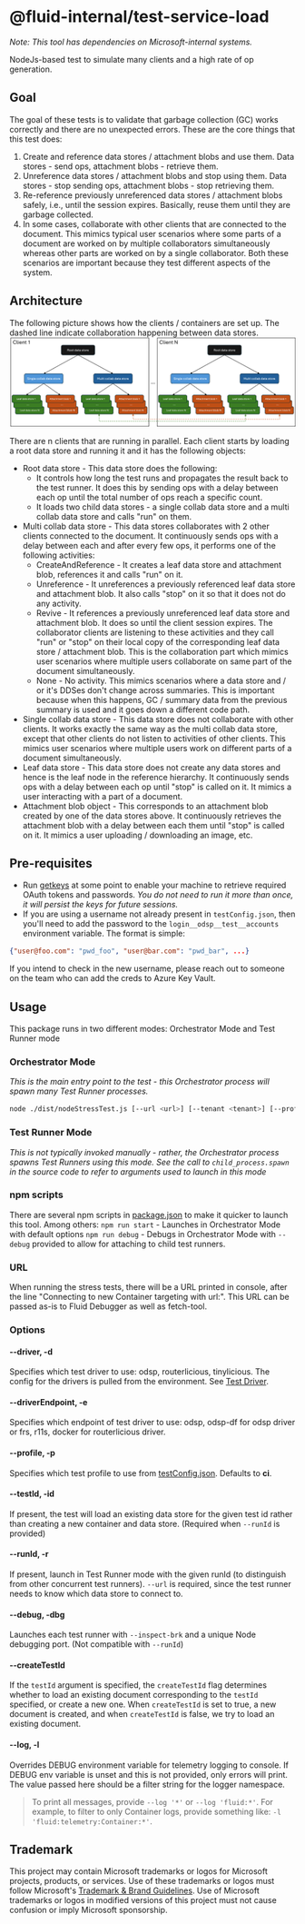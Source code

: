 # @fluid-internal/test-service-load

_Note: This tool has dependencies on Microsoft-internal systems._

NodeJs-based test to simulate many clients and a high rate of op generation.

## Goal

The goal of these tests is to validate that garbage collection (GC) works correctly and there are no unexpected errors. These are the core things that this test does:

1. Create and reference data stores / attachment blobs and use them. Data stores - send ops, attachment blobs - retrieve them.
2. Unreference data stores / attachment blobs and stop using them. Data stores - stop sending ops, attachment blobs - stop retrieving them.
3. Re-reference previously unreferenced data stores / attachment blobs safely, i.e., until the session expires. Basically, reuse them until they are garbage collected.
4. In some cases, collaborate with other clients that are connected to the document. This mimics typical user scenarios where some parts of a document are worked on by multiple collaborators simultaneously whereas other parts are worked on by a single collaborator. Both these scenarios are important because they test different aspects of the system.

## Architecture

The following picture shows how the clients / containers are set up. The dashed line indicate collaboration happening between data stores.
![Architecture](./gcStressTestArchitecture.png)

There are n clients that are running in parallel. Each client starts by loading a root data store and running it and it has the following objects:

-   Root data store - This data store does the following:
    -   It controls how long the test runs and propagates the result back to the test runner. It does this by sending ops with a delay between each op until the total number of ops reach a specific count.
    -   It loads two child data stores - a single collab data store and a multi collab data store and calls "run" on them.
-   Multi collab data store - This data stores collaborates with 2 other clients connected to the document. It continuously sends ops with a delay between each and after every few ops, it performs one of the following activities:
    -   CreateAndReference - It creates a leaf data store and attachment blob, references it and calls "run" on it.
    -   Unreference - It unreferences a previously referenced leaf data store and attachment blob. It also calls "stop" on it so that it does not do any activity.
    -   Revive - It references a previously unreferenced leaf data store and attachment blob. It does so until the client session expires.
        The collaborator clients are listening to these activities and they call "run" or "stop" on their local copy of the corresponding leaf data store / attachment blob. This is the collaboration part which mimics user scenarios where multiple users collaborate on same part of the document simultaneously.
    -   None - No activity. This mimics scenarios where a data store and / or it's DDSes don't change across summaries. This is important because when this happens, GC / summary data from the previous summary is used and it goes down a different code path.
-   Single collab data store - This data store does not collaborate with other clients. It works exactly the same way as the multi collab data store, except that other clients do not listen to activities of other clients.
    This mimics user scenarios where multiple users work on different parts of a document simultaneously.
-   Leaf data store - This data store does not create any data stores and hence is the leaf node in the reference hierarchy. It continuously sends ops with a delay between each op until "stop" is called on it. It mimics a user interacting with a part of a document.
-   Attachment blob object - This corresponds to an attachment blob created by one of the data stores above. It continuously retrieves the attachment blob with a delay between each them until "stop" is called on it. It mimics a user uploading / downloading an image, etc.

## Pre-requisites

-   Run [getkeys](/tools/getkeys/README.md) at some point to enable your machine to retrieve required OAuth tokens and passwords.
    _You do not need to run it more than once, it will persist the keys for future sessions._
-   If you are using a username not already present in `testConfig.json`,
    then you'll need to add the password to the `login__odsp__test__accounts` environment variable. The format is simple:

```json
{"user@foo.com": "pwd_foo", "user@bar.com": "pwd_bar", ...}
```

If you intend to check in the new username, please reach out to someone on the team who can add the creds to Azure Key Vault.

## Usage

This package runs in two different modes: Orchestrator Mode and Test Runner mode

### Orchestrator Mode

_This is the main entry point to the test - this Orchestrator process will spawn many Test Runner processes._

```bash
node ./dist/nodeStressTest.js [--url <url>] [--tenant <tenant>] [--profile <profile>] [--debug] [--log <filterTerm>]
```

### Test Runner Mode

_This is not typically invoked manually - rather, the Orchestrator process spawns Test Runners using this mode._
_See the call to `child_process.spawn` in the source code to refer to arguments used to launch in this mode_

### npm scripts

There are several npm scripts in [package.json](./package.json) to make it quicker to launch this tool. Among others:
`npm run start` - Launches in Orchestrator Mode with default options
`npm run debug` - Debugs in Orchestrator Mode with `--debug` provided to allow for attaching to child test runners.

### URL

When running the stress tests, there will be a URL printed in console, after the line "Connecting to new Container targeting with url:".
This URL can be passed as-is to Fluid Debugger as well as fetch-tool.

### Options

#### --driver, -d

Specifies which test driver to use: odsp, routerlicious, tinylicious. The config for the drivers is pulled from the environment. See [Test Driver](../test-drivers/README.md).

#### --driverEndpoint, -e

Specifies which endpoint of test driver to use: odsp, odsp-df for odsp driver or frs, r11s, docker for routerlicious driver.

#### --profile, -p

Specifies which test profile to use from [testConfig.json](./testConfig.json). Defaults to **ci**.

#### --testId, -id

If present, the test will load an existing data store for the given test id rather than creating a new container and data store.
(Required when `--runId` is provided)

#### --runId, -r

If present, launch in Test Runner mode with the given runId (to distinguish from other concurrent test runners).
`--url` is required, since the test runner needs to know which data store to connect to.

#### --debug, -dbg

Launches each test runner with `--inspect-brk` and a unique Node debugging port. (Not compatible with `--runId`)

#### --createTestId

If the `testId` argument is specified, the `createTestId` flag determines whether to load an existing
document corresponding to the `testId` specified, or create a new one. When `createTestId` is set to true,
a new document is created, and when `createTestId` is false, we try to load an existing document.

#### --log, -l

Overrides DEBUG environment variable for telemetry logging to console.
If DEBUG env variable is unset and this is not provided, only errors will print.
The value passed here should be a filter string for the logger namespace.

> To print all messages, provide `--log '*'` or `--log 'fluid:*'`. For example, to filter to only Container logs,
> provide something like: `-l 'fluid:telemetry:Container:*'`.

## Trademark

This project may contain Microsoft trademarks or logos for Microsoft projects, products, or services. Use of these trademarks
or logos must follow Microsoft's [Trademark & Brand Guidelines](https://www.microsoft.com/en-us/legal/intellectualproperty/trademarks/usage/general).
Use of Microsoft trademarks or logos in modified versions of this project must not cause confusion or imply Microsoft sponsorship.
